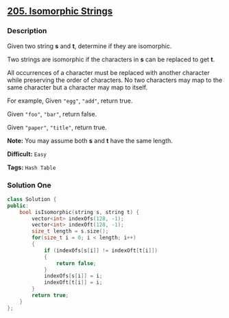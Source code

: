 ## [205. Isomorphic Strings](https://leetcode.com/problems/isomorphic-strings/#/description)

### Description

Given two string **s** and **t**, determine if they are isomorphic.

Two strings are isomorphic if the characters in **s** can be replaced to get **t**.

All occurrences of a character must be replaced with another character while preserving the order of characters. No two characters may map to the same character but a character may map to itself.

For example,
Given `"egg"`, `"add"`, return true.

Given `"foo"`, `"bar"`, return false.

Given `"paper"`, `"title"`, return true.

**Note:**
You may assume both **s** and **t** have the same length.

**Difficult:** `Easy`

**Tags:** `Hash Table`

### Solution One

```c++
class Solution {
public:
    bool isIsomorphic(string s, string t) {
        vector<int> indexOfs(128, -1);
        vector<int> indexOft(128, -1);
        size_t length = s.size();
        for(size_t i = 0; i < length; i++)
        {
            if (indexOfs[s[i]] != indexOft[t[i]])
            {
                return false;
            }
            indexOfs[s[i]] = i;
            indexOft[t[i]] = i;
        }
        return true;
    }
};
```

